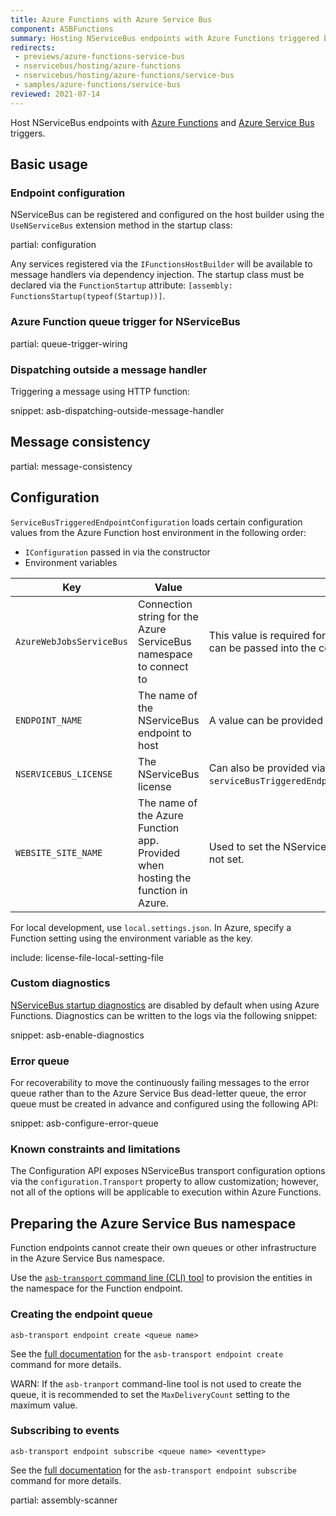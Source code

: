 ```yaml
---
title: Azure Functions with Azure Service Bus
component: ASBFunctions
summary: Hosting NServiceBus endpoints with Azure Functions triggered by Azure Service Bus
redirects:
 - previews/azure-functions-service-bus
 - nservicebus/hosting/azure-functions
 - nservicebus/hosting/azure-functions/service-bus
 - samples/azure-functions/service-bus
reviewed: 2021-07-14
---
```


Host NServiceBus endpoints with [Azure Functions](https://docs.microsoft.com/en-us/azure/azure-functions/) and [Azure Service Bus](https://azure.microsoft.com/en-us/services/service-bus/) triggers.

## Basic usage

### Endpoint configuration

NServiceBus can be registered and configured on the host builder using the `UseNServiceBus` extension method in the startup class:

partial: configuration

Any services registered via the `IFunctionsHostBuilder` will be available to message handlers via dependency injection. The startup class must be declared via the `FunctionStartup` attribute: `[assembly: FunctionsStartup(typeof(Startup))]`.

### Azure Function queue trigger for NServiceBus

partial: queue-trigger-wiring

### Dispatching outside a message handler

Triggering a message using HTTP function:

snippet: asb-dispatching-outside-message-handler

## Message consistency

partial: message-consistency

## Configuration

`ServiceBusTriggeredEndpointConfiguration` loads certain configuration values from the Azure Function host environment in the following order:

- `IConfiguration` passed in via the constructor
- Environment variables

| Key                      | Value      | Notes     |
|--------------------------|------------|-----------|
| `AzureWebJobsServiceBus` | Connection string for the Azure ServiceBus namespace to connect to | This value is required for `ServiceBusTriggerAttribute`. An alternative key can be passed into the constructor. |
| `ENDPOINT_NAME`          | The name of the NServiceBus endpoint to host | A value can be provided directly to the constructor. |
| `NSERVICEBUS_LICENSE`    | The NServiceBus license | Can also be provided via `serviceBusTriggeredEndpointConfig.EndpointConfiguration.License(...)`. |
| `WEBSITE_SITE_NAME`      | The name of the Azure Function app. Provided when hosting the function in Azure. | Used to set the NServiceBus [host identifier](/nservicebus/hosting/override-hostid.md). Local machine name is used if not set. |

For local development, use `local.settings.json`. In Azure, specify a Function setting using the environment variable as the key.

include: license-file-local-setting-file

### Custom diagnostics

[NServiceBus startup diagnostics](/nservicebus/hosting/startup-diagnostics.md) are disabled by default when using Azure Functions. Diagnostics can be written to the logs via the following snippet:

snippet: asb-enable-diagnostics

### Error queue

For recoverability to move the continuously failing messages to the error queue rather than to the Azure Service Bus dead-letter queue, the error queue must be created in advance and configured using the following API:

snippet: asb-configure-error-queue

### Known constraints and limitations

The Configuration API exposes NServiceBus transport configuration options via the `configuration.Transport` property to allow customization; however, not all of the options will be applicable to execution within Azure Functions.

## Preparing the Azure Service Bus namespace

Function endpoints cannot create their own queues or other infrastructure in the Azure Service Bus namespace.

Use the [`asb-transport` command line (CLI) tool](/transports/azure-service-bus/operational-scripting.md) to provision the entities in the namespace for the Function endpoint.

### Creating the endpoint queue

```
asb-transport endpoint create <queue name>
```

See the [full documentation](/transports/azure-service-bus/operational-scripting.md#operational-scripting-asb-transport-endpoint-create) for the `asb-transport endpoint create` command for more details.

WARN: If the `asb-tranport` command-line tool is not used to create the queue, it is recommended to set the `MaxDeliveryCount` setting to the maximum value.

### Subscribing to events

```
asb-transport endpoint subscribe <queue name> <eventtype>
```

See the [full documentation](/transports/azure-service-bus/operational-scripting.md#operational-scripting-asb-transport-endpoint-subscribe) for the `asb-transport endpoint subscribe` command for more details.

partial: assembly-scanner
